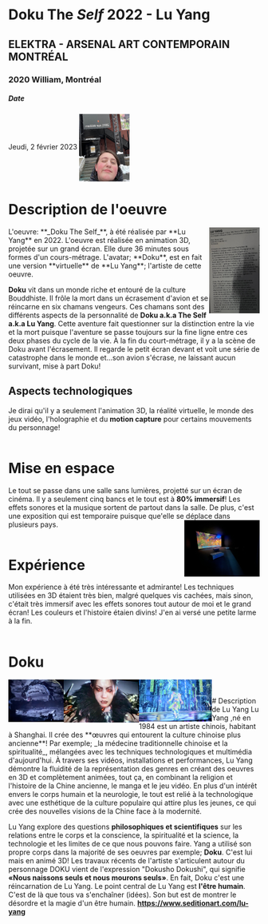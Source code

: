 # Doku The _Self_ 2022 - Lu Yang
## ELEKTRA - ARSENAL ART CONTEMPORAIN MONTRÉAL
### 2020 William, Montréal

##### Date
Jeudi, 2 février 2023
<img align="center" width="20%" height="10%" src="https://github.com/FOXTROTDELTALIMA/H23_V13_inspirations_LAFRENIERE/blob/main/BIAN/Photos/moi.png">


# Description de l'oeuvre
<img align="right" width="20%" height="10%" src="https://github.com/FOXTROTDELTALIMA/H23_V13_inspirations_LAFRENIERE/blob/main/BIAN/Photos/description.png">
L'oeuvre: **_Doku The Self_**, à été réalisée par **Lu Yang** en 2022. 
L'oeuvre est réalisée en animation 3D, projetée sur un grand écran.
Elle dure 36 minutes sous formes d'un cours-métrage. L'avatar; **Doku**, est en fait une version **virtuelle** de **Lu Yang**; l'artiste de cette oeuvre.

**Doku** vit dans un monde riche et entouré de la culture Bouddhiste. Il frôle la mort dans un écrasement d'avion et se réincarne en six chamans vengeurs. Ces chamans sont des différents aspects de la personnalité de **Doku a.k.a The Self a.k.a Lu Yang**. Cette aventure fait questionner sur la distinction entre la vie et la mort puisque l'aventure se passe toujours sur la fine ligne entre ces deux phases du cycle de la vie.
À la fin du court-métrage, il y a la scène de Doku avant l'écrasement. Il regarde le petit écran devant et voit une série de catastrophe dans le monde et...son avion s'écrase, ne laissant aucun survivant, mise à part Doku!

## Aspects technologiques
Je dirai qu'il y a seulement l'animation 3D, la réalité virtuelle, le monde des jeux vidéo, l'holographie et du **motion capture** pour certains mouvements du personnage!
</br>
</br>
# Mise en espace
Le tout se passe dans une salle sans lumières, projetté sur un écran de cinéma. Il y a seulement cinq bancs et le tout est à **80% immersif**! Les effets sonores et la musique sortent de partout dans la salle. De plus, c'est une exposition qui est temporaire puisque que'elle se déplace dans plusieurs pays.
<img align="right" width="30%" height="30%" src="https://github.com/FOXTROTDELTALIMA/H23_V13_inspirations_LAFRENIERE/blob/main/BIAN/Photos/salle.png">
</br>
</br>
# Expérience
Mon expérience à été très intéressante et admirante! Les techniques utilisées en 3D étaient très bien, malgré quelques vis cachées, mais sinon, c'était très immersif avec les effets sonores tout autour de moi et le grand écran! Les couleurs et l'histoire étaien divins! J'en ai versé une petite larme à la fin.
</br>
</br>
# Doku
<img align="left" width="22%" height="30%" src="https://github.com/FOXTROTDELTALIMA/H23_V13_inspirations_LAFRENIERE/blob/main/BIAN/Photos/monde_noirceur.png">
<img align="left" width="30%" height="30%" src="https://github.com/FOXTROTDELTALIMA/H23_V13_inspirations_LAFRENIERE/blob/main/BIAN/Photos/le_self.png">
<img align="left" width="29%" height="30%" src="https://github.com/FOXTROTDELTALIMA/H23_V13_inspirations_LAFRENIERE/blob/main/BIAN/Photos/monde_fluorescent.png">
</br>
</br>
# Description de Lu Yang
Lu Yang ,né en 1984 est un artiste chinois, habitant à Shanghai. Il crée des **œuvres qui entourent la culture chinoise plus ancienne**! Par exemple; _la médecine traditionnelle chinoise et la spiritualité_, mélangées avec les techniques technologiques et multimédia d'aujourd'hui. À travers ses vidéos, installations et performances, Lu Yang démontre la fluidité de la représentation des genres en créant des oeuvres en 3D et complètement animées, tout ça, en combinant la religion et l'histoire de la Chine ancienne, le manga et le jeu vidéo. En plus d'un intérêt envers le corps humain et la neurologie, le tout est relié à la technologique avec une esthétique de la culture populaire qui attire plus les jeunes, ce qui crée des nouvelles visions de la Chine face à la modernité.

Lu Yang explore des questions **philosophiques et scientifiques** sur les relations entre le corps et la conscience, la spiritualité et la science, la technologie et les limites de ce que nous pouvons faire. Yang a utilisé son propre corps dans la majorité de ses oeuvres par exemple; **Doku**. C'est lui mais en animé 3D! Les travaux récents de l'artiste s'articulent autour du personnage DOKU vient de l'expression "Dokusho Dokushi", qui signifie **«Nous naissons seuls et nous mourons seuls»**. En fait, Doku c'est une réincarnation de Lu Yang. Le point central de Lu Yang est **l'être humain**. C'est de là que tous va s'enchaîner (idées). Son but est de montrer le désordre et la magie d'un être humain.
**https://www.seditionart.com/lu-yang**
